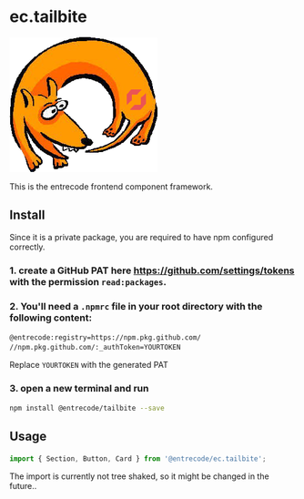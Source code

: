 # ec.tailbite

![tailbite logo](./logo.png)

This is the entrecode frontend component framework.

## Install

Since it is a private package, you are required to have npm configured correctly.

### 1. create a GitHub PAT here <https://github.com/settings/tokens> with the permission `read:packages`.

### 2. You'll need a `.npmrc` file in your root directory with the following content:

```sh
@entrecode:registry=https://npm.pkg.github.com/
//npm.pkg.github.com/:_authToken=YOURTOKEN
```

Replace `YOURTOKEN` with the generated PAT

### 3. open a new terminal and run

```sh
npm install @entrecode/tailbite --save
```

## Usage

```js
import { Section, Button, Card } from '@entrecode/ec.tailbite';
```

The import is currently not tree shaked, so it might be changed in the future..
